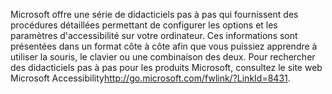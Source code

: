 <Token xmlns:xlink="http://www.w3.org/1999/xlink">Microsoft offre une série de didacticiels pas à pas qui fournissent des procédures détaillées permettant de configurer les options et les paramètres d'accessibilité sur votre ordinateur. Ces informations sont présentées dans un format côte à côte afin que vous puissiez apprendre à utiliser la souris, le clavier ou une combinaison des deux. Pour rechercher des didacticiels pas à pas pour les produits Microsoft, consultez le <externalLink xmlns="http://ddue.schemas.microsoft.com/authoring/2003/5"><linkText>site web Microsoft Accessibility</linkText><linkUri>http://go.microsoft.com/fwlink/?LinkId=8431</linkUri></externalLink>.</Token>

<!--HONumber=May16_HO1-->


